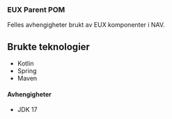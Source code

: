 ### EUX Parent POM

Felles avhengigheter brukt av EUX komponenter i NAV.

## Brukte teknologier
* Kotlin
* Spring
* Maven

#### Avhengigheter

* JDK 17
